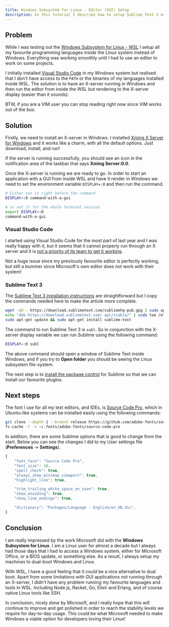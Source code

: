 ```yaml
---
title: Windows Subsystem for Linux - Editor (GUI) Setup
description: In this tutorial I describe how to setup Sublime Text 3 editor with Linux Subsystem in Windows 10 to run it from inside the Ubuntu system.
---
```


## Problem

While I was testing out the [Windows Subsystem for Linux - WSL](https://msdn.microsoft.com/en-gb/commandline/wsl/install_guide) I setup all my favourite programming languages inside the Linux system instead of Windows. Everything was working smoothly until I had to use an editor to work on some projects.

I initially installed [Visual Studio Code](https://code.visualstudio.com/) in my Windows system but realised that I don't have access to the ```PATH``` or the binaries of my languages installed inside WSL. The solution is to have an X-server running in Windows and then run the editor from inside the WSL but rendering to the X-server display (easier than it sounds).

BTW, if you are a VIM user you can stop reading right now since VIM works out of the box.

## Solution

Firstly, we need to install an X-server in Windows. I installed [Xming X Server for Windows](https://sourceforge.net/projects/xming/) and it works like a charm, with all the default options. Just download, install, and run!

If the server is running successfully, you should see an icon in the notification area of the taskbar that says **Xming Server:0.0**.

Once the X-server is running we are ready to go. In order to start an application with a GUI from inside WSL and have it render in Windows we need to set the environment variable ```DISPLAY=:0``` and then run the command.

```bash
# Either set it right before the command
DISPLAY=:0 command-with-a-gui

# or set it for the whole terminal session
export DISPLAY=:0
command-with-a-gui
```

### Visual Studio Code

I started using Visual Studio Code for the most part of last year and I was really happy with it, but it seems that it cannot properly run through an X server and it is [not a priority of its team to get it working](https://github.com/Microsoft/vscode/issues/13138).

Not a huge issue since my previously favourite editor is perfectly working, but still a bummer since Microsoft's own editor does not work with their system!

### Sublime Text 3

The [Sublime Text 3 installation instructions](https://www.sublimetext.com/docs/3/linux_repositories.html) are straightforward but I copy the commands needed here to make the article more complete.

```bash
wget -qO - https://download.sublimetext.com/sublimehq-pub.gpg | sudo apt-key add -
echo "deb https://download.sublimetext.com/ apt/stable/" | sudo tee /etc/apt/sources.list.d/sublime-text.list
sudo apt-get update && sudo apt-get install sublime-text
```

The command to run Sublime Text 3 is ```subl```. So in conjunction with the X-server display variable we can run Sublime using the following command:

```bash
DISPLAY=:0 subl
```

The above command should open a window of Sublime Text inside Windows, and if you try to **Open folder** you should be seeing the Linux subsystem file-system.

The next step is to [install the package control](https://packagecontrol.io/installation) for Sublime so that we can install our favourite plugins.

## Next steps

The font I use for all my text editors, and IDEs, is [Source Code Pro](https://github.com/adobe-fonts/source-code-pro/), which in Ubuntu-like systems can be installed easily using the following commands:

```bash
git clone --depth 1 --branch release https://github.com/adobe-fonts/source-code-pro.git ~/.fonts/adobe-fonts/source-code-pro
fc-cache -f -v ~/.fonts/adobe-fonts/source-code-pro
```

In addition, there are some Sublime options that is good to change from the start. Below you can see the changes I did to my User settings file (**Preferences** -> **Settings**).

```javascript
{
	"font_face": "Source Code Pro",
	"font_size": 10,
	"spell_check": true,
   	"always_show_minimap_viewport": true,
   	"highlight_line": true,

   	"trim_trailing_white_space_on_save": true,
   	"show_encoding": true,
   	"show_line_endings": true,

   	"dictionary": "Packages/Language - English/en_GB.dic",
}
```

## Conclusion

I am really impressed by the work Microsoft did with the **Windows Subsystem for Linux**. I am a Linux user for almost a decade but I always had those days that I had to access a Windows system, either for Microsoft Office, or a BIOS update, or something else. As a result, I always setup my machines to dual-boot Windows and Linux.

With WSL, I have a good feeling that it could be a nice alternative to dual boot. Apart from some limitations with GUI applications not running through an X-server, I didn't have any problem running my favourite languages and tools in WSL. Including Node.js, Racket, Go, Elixir and Erlang, and of course native Linux tools like SSH.

In conclusion, nicely done by Microsoft, and I really hope that this will continue to improve and get polished in order to reach the stability levels we require for day-to-day usage. This could be what Microsoft needed to make Windows a viable option for developers loving their Linux!